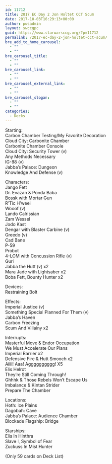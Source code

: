 ```yaml
---
id: 11712
title: 2017 EC Day 2 Jon Holtet CCT Scum
date: 2017-10-03T16:29:13+00:00
author: pwsadmin
layout: swccgpc
guid: https://www.starwarsccg.org/?p=11712
permalink: /2017-ec-day-2-jon-holtet-cct-scum/
bre_add_to_home_carousel:
  - ""
  - ""
bre_carousel_title:
  - ""
  - ""
bre_carousel_link:
  - ""
  - ""
bre_carousel_external_link:
  - ""
  - ""
bre_carousel_slogan:
  - ""
  - ""
categories:
  - Decks
---
```

Starting:  
Carbon Chamber Testing/My Favorite Decoration  
Cloud City: Carbonite Chamber  
Carbonite Chamber Console  
Cloud City: Security Tower (v)  
Any Methods Necessary  
IG-88 (v)  
Jabba’s Palace: Dungeon  
Knowledge And Defense (v)

Characters:  
Jango Fett  
Dr. Evazan & Ponda Baba  
Bossk with Mortar Gun  
R’Tic H’weei  
Wooof (v)  
Lando Calrissian  
Zam Wessel  
Jodo Kast  
Dengar with Blaster Carbine (v)  
Greedo (v)  
Cad Bane  
P-59  
Probot  
4-LOM with Concussion Rifle (v)  
Guri  
Jabba the Hutt (v) x2  
Mara Jade with Lightsaber x2  
Boba Fett, Bounty Hunter x2

Devices:  
Restraining Bolt

Effects:  
Imperial Justice (v)  
Something Special Planned For Them (v)  
Jabba’s Haven  
Carbon Freezing  
Scum And Villainy x2

Interrupts:  
Masterful Move & Endor Occupation  
We Must Accelerate Our Plans  
Imperial Barrier x2  
Defensive Fire & Hutt Smooch x2  
Aiiii! Aaa! Agggggggggg! X5  
Elis Helrot  
They’re Still Coming Through!  
Ghhhk & Those Rebels Won’t Escape Us  
Imbalance & Kintan Strider  
Prepare The Chamber

Locations:  
Hoth: Ice Plains  
Dagobah: Cave  
Jabba’s Palace: Audience Chamber  
Blockade Flagship: Bridge

Starships:  
Elis In Hinthra  
Slave I, Symbol of Fear  
Zuckuss In Mist Hunter

(Only 59 cards on Deck List)